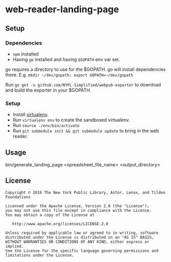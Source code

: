 # web-reader-landing-page

## Setup

### Dependencies

* `npm` installed
* Having `go` installed and having `$GOPATH` env var set.

go requires a directory to use for the $GOPATH. go will install dependencies there.
E.g. `mkdir ~/dev/gopath; export GOPATH=~/dev/gopath`

Run `go get -u github.com/NYPL-Simplified/webpub-exporter` to download and build the exporter in your $GOPATH.

### Setup

* Install [virtualenv](http://pythoncentral.io/how-to-install-virtualenv-python/).
* Run `virtualenv env` to create the sandboxed virtualenv.
* Run `source ./env/bin/activate`
* Run `git submodule init && git submodule update` to bring in the web reader.

## Usage
bin/generate_landing_page <spreadsheet_file_name> <output_directory>

## License

```
Copyright © 2016 The New York Public Library, Astor, Lenox, and Tilden Foundations

Licensed under the Apache License, Version 2.0 (the "License");
you may not use this file except in compliance with the License.
You may obtain a copy of the License at

   http://www.apache.org/licenses/LICENSE-2.0

Unless required by applicable law or agreed to in writing, software
distributed under the License is distributed on an "AS IS" BASIS,
WITHOUT WARRANTIES OR CONDITIONS OF ANY KIND, either express or implied.
See the License for the specific language governing permissions and
limitations under the License.
```
